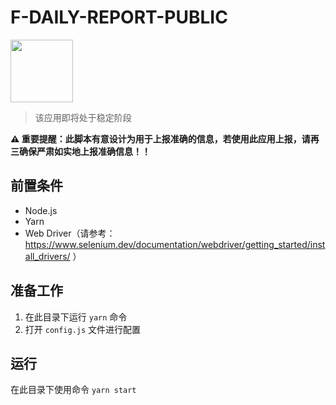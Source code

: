 # F-DAILY-REPORT-PUBLIC

<img src="https://user-images.githubusercontent.com/39949564/159270823-43b3f8a2-63d1-4ffa-be41-9d3313204977.png" width="100" />

> 该应用即将处于稳定阶段

**⚠ 重要提醒：此脚本有意设计为用于上报准确的信息，若使用此应用上报，请再三确保严肃如实地上报准确信息！！**

## 前置条件

- Node.js
- Yarn
- Web Driver（请参考：https://www.selenium.dev/documentation/webdriver/getting_started/install_drivers/ ）

## 准备工作

1. 在此目录下运行 `yarn` 命令
2. 打开 `config.js` 文件进行配置

## 运行

在此目录下使用命令 `yarn start`
